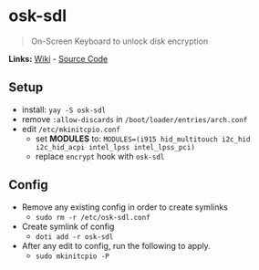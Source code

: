 # osk-sdl

> On-Screen Keyboard to unlock disk encryption

**Links:** [Wiki] - [Source Code]

## Setup

- install: `yay -S osk-sdl`
- remove `:allow-discards` in `/boot/loader/entries/arch.conf`
- edit `/etc/mkinitcpio.conf`
  - set **MODULES** to: `MODULES=(i915 hid_multitouch i2c_hid i2c_hid_acpi intel_lpss intel_lpss_pci)`
  - replace `encrypt` hook with `osk-sdl`

## Config

- Remove any existing config in order to create symlinks
  - `sudo rm -r /etc/osk-sdl.conf`
- Create symlink of config
  - `doti add -r osk-sdl`
- After any edit to config, run the following to apply.
  - `sudo mkinitcpio -P`

[wiki]: https://wiki.postmarketos.org/wiki/Osk-sdl
[source code]: https://gitlab.com/postmarketOS/osk-sdl
